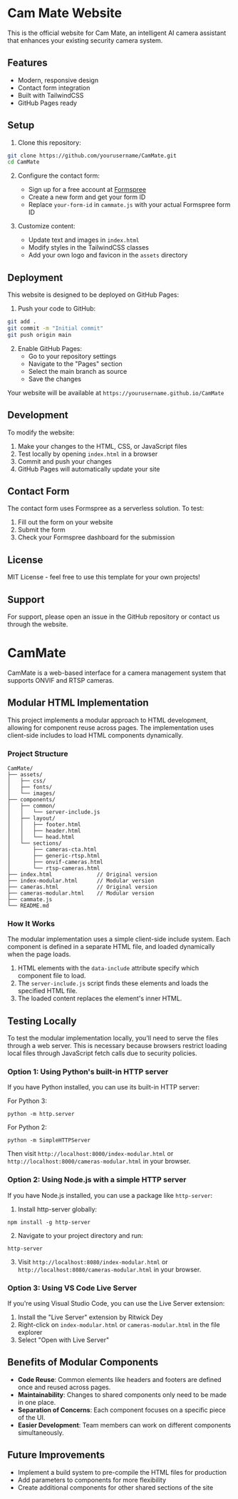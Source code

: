 # Cam Mate Website

This is the official website for Cam Mate, an intelligent AI camera assistant that enhances your existing security camera system.

## Features

- Modern, responsive design
- Contact form integration
- Built with TailwindCSS
- GitHub Pages ready

## Setup

1. Clone this repository:
```bash
git clone https://github.com/yourusername/CamMate.git
cd CamMate
```

2. Configure the contact form:
   - Sign up for a free account at [Formspree](https://formspree.io)
   - Create a new form and get your form ID
   - Replace `your-form-id` in `cammate.js` with your actual Formspree form ID

3. Customize content:
   - Update text and images in `index.html`
   - Modify styles in the TailwindCSS classes
   - Add your own logo and favicon in the `assets` directory

## Deployment

This website is designed to be deployed on GitHub Pages:

1. Push your code to GitHub:
```bash
git add .
git commit -m "Initial commit"
git push origin main
```

2. Enable GitHub Pages:
   - Go to your repository settings
   - Navigate to the "Pages" section
   - Select the main branch as source
   - Save the changes

Your website will be available at `https://yourusername.github.io/CamMate`

## Development

To modify the website:

1. Make your changes to the HTML, CSS, or JavaScript files
2. Test locally by opening `index.html` in a browser
3. Commit and push your changes
4. GitHub Pages will automatically update your site

## Contact Form

The contact form uses Formspree as a serverless solution. To test:

1. Fill out the form on your website
2. Submit the form
3. Check your Formspree dashboard for the submission

## License

MIT License - feel free to use this template for your own projects!

## Support

For support, please open an issue in the GitHub repository or contact us through the website.

# CamMate

CamMate is a web-based interface for a camera management system that supports ONVIF and RTSP cameras.

## Modular HTML Implementation

This project implements a modular approach to HTML development, allowing for component reuse across pages. The implementation uses client-side includes to load HTML components dynamically.

### Project Structure

```
CamMate/
├── assets/
│   ├── css/
│   ├── fonts/
│   └── images/
├── components/
│   ├── common/
│   │   └── server-include.js
│   ├── layout/
│   │   ├── footer.html
│   │   ├── header.html
│   │   └── head.html
│   └── sections/
│       ├── cameras-cta.html
│       ├── generic-rtsp.html
│       ├── onvif-cameras.html
│       └── rtsp-cameras.html
├── index.html              // Original version
├── index-modular.html      // Modular version
├── cameras.html            // Original version
├── cameras-modular.html    // Modular version
├── cammate.js
└── README.md
```

### How It Works

The modular implementation uses a simple client-side include system. Each component is defined in a separate HTML file, and loaded dynamically when the page loads.

1. HTML elements with the `data-include` attribute specify which component file to load.
2. The `server-include.js` script finds these elements and loads the specified HTML file.
3. The loaded content replaces the element's inner HTML.

## Testing Locally

To test the modular implementation locally, you'll need to serve the files through a web server. This is necessary because browsers restrict loading local files through JavaScript fetch calls due to security policies.

### Option 1: Using Python's built-in HTTP server

If you have Python installed, you can use its built-in HTTP server:

For Python 3:
```
python -m http.server
```

For Python 2:
```
python -m SimpleHTTPServer
```

Then visit `http://localhost:8000/index-modular.html` or `http://localhost:8000/cameras-modular.html` in your browser.

### Option 2: Using Node.js with a simple HTTP server

If you have Node.js installed, you can use a package like `http-server`:

1. Install http-server globally:
```
npm install -g http-server
```

2. Navigate to your project directory and run:
```
http-server
```

3. Visit `http://localhost:8080/index-modular.html` or `http://localhost:8080/cameras-modular.html` in your browser.

### Option 3: Using VS Code Live Server

If you're using Visual Studio Code, you can use the Live Server extension:

1. Install the "Live Server" extension by Ritwick Dey
2. Right-click on `index-modular.html` or `cameras-modular.html` in the file explorer
3. Select "Open with Live Server"

## Benefits of Modular Components

- **Code Reuse**: Common elements like headers and footers are defined once and reused across pages.
- **Maintainability**: Changes to shared components only need to be made in one place.
- **Separation of Concerns**: Each component focuses on a specific piece of the UI.
- **Easier Development**: Team members can work on different components simultaneously.

## Future Improvements

- Implement a build system to pre-compile the HTML files for production
- Add parameters to components for more flexibility
- Create additional components for other shared sections of the site 